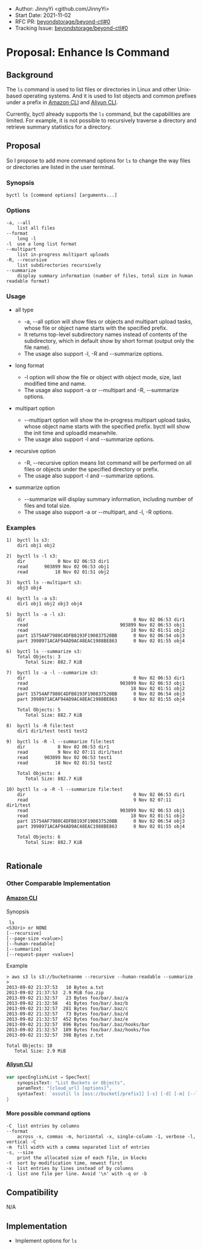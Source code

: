 - Author: JinnyYi <github.com/JinnyYi>
- Start Date: 2021-11-02
- RFC PR: [beyondstorage/beyond-ctl#0](https://github.com/beyondstorage/beyond-ctl/issues/0)
- Tracking Issue: [beyondstorage/beyond-ctl#0](https://github.com/beyondstorage/beyond-ctl/issues/0)

# Proposal: Enhance ls Command

## Background

The `ls` command is used to list files or directories in Linux and other Unix-based operating systems. And it is used to list objects and common prefixes under a prefix in [Amazon CLI] and [Aliyun CLI].

Currently, byctl already supports the `ls` command, but the capabilities are limited. For example, it is not possible to recursively traverse a directory and retrieve summary statistics for a directory.

## Proposal

So I propose to add more command options for `ls` to change the way files or directories are listed in the user terminal.

### Synopsis

```
byctl ls [command options] [arguments...]
```

### Options

```
-a, --all
    list all files
--format
    long -l
-l  use a long list format
--multipart
    list in-progress multipart uploads
-R, --recursive
    list subdirectories recursively
--summarize
    display summary information (number of files, total size in human readable format)
```

### Usage

- all type
  - -a, --all option will show files or objects and multipart upload tasks, whose file or object name starts with the specified prefix.
  - It returns top-level subdirectory names instead of contents of the subdirectory, which in default show by short format (output only the file name).
  - The usage also support -l, -R and --summarize options.
    
- long format
  - -l option will show the file or object with object mode, size, last modified time and name.
  - The usage also support -a or --multipart and -R, --summarize options.

- multipart option
  - --multipart option will show the in-progress multipart upload tasks, whose object name starts with the specified prefix. byctl will show the init time and uploadId meanwhile.
  - The usage also support -l and --summarize options.

- recursive option
  - -R, --recursive option means list command will be performed on all files or objects under the specified directory or prefix.
  - The usage also support -l and --summarize options.

- summarize option
  - --summarize will display summary information, including number of files and total size.
  - The usage also support -a or --multipart, and -l, -R options.

### Examples

```
1)  byctl ls s3:
    dir1 obj1 obj2
   
2)  byctl ls -l s3:
    dir            0 Nov 02 06:53 dir1
    read      903899 Nov 02 06:53 obj1
    read          18 Nov 02 01:51 obj2
   
3)  byctl ls --multipart s3:
    obj3 obj4

4)  byctl ls -a s3:
    dir1 obj1 obj2 obj3 obj4

5)  byctl ls -a -l s3:
    dir                                        0 Nov 02 06:53 dir1
    read                                  903899 Nov 02 06:53 obj1
    read                                      18 Nov 02 01:51 obj2
    part 15754AF7980C4DFB8193F190837520BB      0 Nov 02 06:54 obj3
    part 3998971ACAF94AD9AC48EAC1988BE863      0 Nov 02 01:55 obj4
   
6)  byctl ls --summarize s3:
    Total Objects: 3
       Total Size: 882.7 KiB
   
7)  byctl ls -a -l --summarize s3:
    dir                                        0 Nov 02 06:53 dir1
    read                                  903899 Nov 02 06:53 obj1
    read                                      18 Nov 02 01:51 obj2
    part 15754AF7980C4DFB8193F190837520BB      0 Nov 02 06:54 obj3
    part 3998971ACAF94AD9AC48EAC1988BE863      0 Nov 02 01:55 obj4
   
    Total Objects: 5
       Total Size: 882.7 KiB
   
8)  byctl ls -R file:test
    dir1 dir1/test test1 test2
    
9)  byctl ls -R -l --summarize file:test
    dir            0 Nov 02 06:53 dir1
    read           9 Nov 02 07:11 dir1/test
    read      903899 Nov 02 06:53 test1
    read          18 Nov 02 01:51 test2
   
    Total Objects: 4
       Total Size: 882.7 KiB
       
10) byctl ls -a -R -l --summarize file:test
    dir                                        0 Nov 02 06:53 dir1
    read                                       9 Nov 02 07:11 dir1/test
    read                                  903899 Nov 02 06:53 obj1
    read                                      18 Nov 02 01:51 obj2
    part 15754AF7980C4DFB8193F190837520BB      0 Nov 02 06:54 obj3
    part 3998971ACAF94AD9AC48EAC1988BE863      0 Nov 02 01:55 obj4
   
    Total Objects: 6
       Total Size: 882.7 KiB
    
```

## Rationale

### Other Comparable Implementation

#### [Amazon CLI]

Synopsis

```
 ls
<S3Uri> or NONE
[--recursive]
[--page-size <value>]
[--human-readable]
[--summarize]
[--request-payer <value>]
```

Example

```shell
> aws s3 ls s3://bucketnanme --recursive --human-readable --summarize
>
2013-09-02 21:37:53   10 Bytes a.txt
2013-09-02 21:37:53  2.9 MiB foo.zip
2013-09-02 21:32:57   23 Bytes foo/bar/.baz/a
2013-09-02 21:32:58   41 Bytes foo/bar/.baz/b
2013-09-02 21:32:57  281 Bytes foo/bar/.baz/c
2013-09-02 21:32:57   73 Bytes foo/bar/.baz/d
2013-09-02 21:32:57  452 Bytes foo/bar/.baz/e
2013-09-02 21:32:57  896 Bytes foo/bar/.baz/hooks/bar
2013-09-02 21:32:57  189 Bytes foo/bar/.baz/hooks/foo
2013-09-02 21:32:57  398 Bytes z.txt

Total Objects: 10
   Total Size: 2.9 MiB
```

#### [Aliyun CLI]

```go
var specEnglishList = SpecText{
	synopsisText: "List Buckets or Objects", 
	paramText: "[cloud_url] [options]", 
	syntaxText: `ossutil ls [oss://bucket[/prefix]] [-s] [-d] [-m] [--limited-num num] [--marker marker] [--upload-id-marker umarker] [--payer requester] [--include include-pattern] [--exclude exclude-pattern]  [--version-id-marker id_marker] [--all-versions]  [-c file]`,
}
```

#### More possible command options

```
-C  list entries by columns
--format 
    across -x, commas -m, horizontal -x, single-column -1, verbose -l, vertical -C
-m  fill width with a comma separated list of entries
-s, --size
    print the allocated size of each file, in blocks
-t  sort by modification time, newest first
-x  list entries by lines instead of by columns
-1  list one file per line. Avoid '\n' with -q or -b
```

## Compatibility

N/A

## Implementation

- Implement options for `ls`

[Amazon CLI]: https://docs.aws.amazon.com/cli/latest/reference/s3/ls.html
[Aliyun CLI]: https://github.com/aliyun/aliyun-cli/blob/master/oss/lib/ls.go
